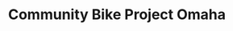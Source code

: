 ---
title: "Community Bike Project Omaha"
url: /omaha/community-bike-project-omaha/
shop: bicycle
---